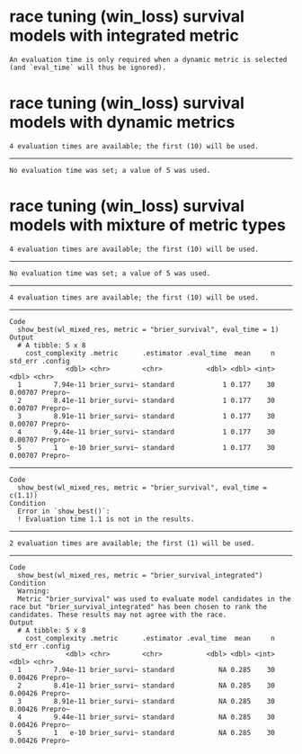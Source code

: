 # race tuning (win_loss) survival models with integrated metric

    An evaluation time is only required when a dynamic metric is selected (and `eval_time` will thus be ignored).

# race tuning (win_loss) survival models with dynamic metrics

    4 evaluation times are available; the first (10) will be used.

---

    No evaluation time was set; a value of 5 was used.

# race tuning (win_loss) survival models with mixture of metric types

    4 evaluation times are available; the first (10) will be used.

---

    No evaluation time was set; a value of 5 was used.

---

    4 evaluation times are available; the first (10) will be used.

---

    Code
      show_best(wl_mixed_res, metric = "brier_survival", eval_time = 1)
    Output
      # A tibble: 5 x 8
        cost_complexity .metric      .estimator .eval_time  mean     n std_err .config
                  <dbl> <chr>        <chr>           <dbl> <dbl> <int>   <dbl> <chr>  
      1        7.94e-11 brier_survi~ standard            1 0.177    30 0.00707 Prepro~
      2        8.41e-11 brier_survi~ standard            1 0.177    30 0.00707 Prepro~
      3        8.91e-11 brier_survi~ standard            1 0.177    30 0.00707 Prepro~
      4        9.44e-11 brier_survi~ standard            1 0.177    30 0.00707 Prepro~
      5        1   e-10 brier_survi~ standard            1 0.177    30 0.00707 Prepro~

---

    Code
      show_best(wl_mixed_res, metric = "brier_survival", eval_time = c(1.1))
    Condition
      Error in `show_best()`:
      ! Evaluation time 1.1 is not in the results.

---

    2 evaluation times are available; the first (1) will be used.

---

    Code
      show_best(wl_mixed_res, metric = "brier_survival_integrated")
    Condition
      Warning:
      Metric "brier_survival" was used to evaluate model candidates in the race but "brier_survival_integrated" has been chosen to rank the candidates. These results may not agree with the race.
    Output
      # A tibble: 5 x 8
        cost_complexity .metric      .estimator .eval_time  mean     n std_err .config
                  <dbl> <chr>        <chr>           <dbl> <dbl> <int>   <dbl> <chr>  
      1        7.94e-11 brier_survi~ standard           NA 0.285    30 0.00426 Prepro~
      2        8.41e-11 brier_survi~ standard           NA 0.285    30 0.00426 Prepro~
      3        8.91e-11 brier_survi~ standard           NA 0.285    30 0.00426 Prepro~
      4        9.44e-11 brier_survi~ standard           NA 0.285    30 0.00426 Prepro~
      5        1   e-10 brier_survi~ standard           NA 0.285    30 0.00426 Prepro~

